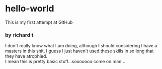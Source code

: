 # hello-world
This is my first attempt at GitHub
### by richard t
I don't really know what I am doing, although I should considering I have a masters in this shit.
I guess I just haven't used these skills in so long that they have atrophied.  
I mean this is pretty basic stuff...sooooooo come on man...
